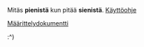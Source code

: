 Mitäs **pienistä** kun pitää **sienistä**.
[Käyttöohje](https://github.com/Nabscina/otm2016/blob/master/dokumentointi/kaytto-ohje.md)

[Määrittelydokumentti](https://github.com/Nabscina/otm2016/blob/master/dokumentointi/maarittelydokumentti.md)

:^)

